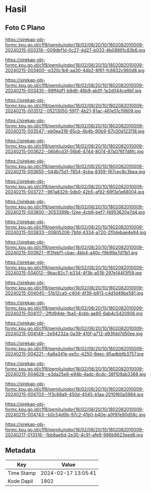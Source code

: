 # Hasil

## Foto C Plano

https://sirekap-obj-formc.kpu.go.id/c1f8/pemilu/pdpr/18/02/08/20/10/1802082010009-20240215-003318--009dbf1d-0c27-4d27-b033-4b08991c83b6.jpg

https://sirekap-obj-formc.kpu.go.id/c1f8/pemilu/pdpr/18/02/08/20/10/1802082010009-20240215-003400--e320c1b6-aa30-44b2-8f61-fc6832c960d8.jpg

https://sirekap-obj-formc.kpu.go.id/c1f8/pemilu/pdpr/18/02/08/20/10/1802082010009-20240215-003435--99ff4df1-b8d6-46b9-ab0f-1e2d044ce9bf.jpg

https://sirekap-obj-formc.kpu.go.id/c1f8/pemilu/pdpr/18/02/08/20/10/1802082010009-20240215-003512--05213050-5917-4b21-81ac-461e51c19809.jpg

https://sirekap-obj-formc.kpu.go.id/c1f8/pemilu/pdpr/18/02/08/20/10/1802082010009-20240215-003547--eb0ea318-65cb-4b4b-90b9-67c00d123118.jpg

https://sirekap-obj-formc.kpu.go.id/c1f8/pemilu/pdpr/18/02/08/20/10/1802082010009-20240215-003622--06b6cd3f-56b6-4744-8074-87a076f7d8fc.jpg

https://sirekap-obj-formc.kpu.go.id/c1f8/pemilu/pdpr/18/02/08/20/10/1802082010009-20240215-003655--044b75d1-7854-4cba-8359-167cec8c3bea.jpg

https://sirekap-obj-formc.kpu.go.id/c1f8/pemilu/pdpr/18/02/08/20/10/1802082010009-20240215-003727--961a8326-0db0-42b5-af92-69f3e1e68004.jpg

https://sirekap-obj-formc.kpu.go.id/c1f8/pemilu/pdpr/18/02/08/20/10/1802082010009-20240215-003800--3053399b-12ee-4cb9-bef7-f4953620e7d4.jpg

https://sirekap-obj-formc.kpu.go.id/c1f8/pemilu/pdpr/18/02/08/20/10/1802082010009-20240215-003833--00805206-7bfd-4334-a720-2f0debae4e94.jpg

https://sirekap-obj-formc.kpu.go.id/c1f8/pemilu/pdpr/18/02/08/20/10/1802082010009-20240215-003921--ff3febf1-cbac-4bb4-a40c-f9b99a7d11b1.jpg

https://sirekap-obj-formc.kpu.go.id/c1f8/pemilu/pdpr/18/02/08/20/10/1802082010009-20240215-004012--9bac82c7-b334-4f3b-a518-297e144f3f59.jpg

https://sirekap-obj-formc.kpu.go.id/c1f8/pemilu/pdpr/18/02/08/20/10/1802082010009-20240215-004045--51b12ca5-c404-4f39-b913-c4d1d49be581.jpg

https://sirekap-obj-formc.kpu.go.id/c1f8/pemilu/pdpr/18/02/08/20/10/1802082010009-20240215-004117--2ffd94de-1ba5-4cbb-ae85-6ab4c5420906.jpg

https://sirekap-obj-formc.kpu.go.id/c1f8/pemilu/pdpr/18/02/08/20/10/1802082010009-20240215-004149--2e94232a-0a39-410f-a712-d93fdd7d50ee.jpg

https://sirekap-obj-formc.kpu.go.id/c1f8/pemilu/pdpr/18/02/08/20/10/1802082010009-20240215-004221--4a8a341e-ee5c-4250-8eec-95adbbfb3757.jpg

https://sirekap-obj-formc.kpu.go.id/c1f8/pemilu/pdpr/18/02/08/20/10/1802082010009-20240215-004628--e3da25e8-e94b-4adc-8cdc-38f109ab3368.jpg

https://sirekap-obj-formc.kpu.go.id/c1f8/pemilu/pdpr/18/02/08/20/10/1802082010009-20240215-004703--1f3c89a9-450d-4045-b1aa-2010f60a5984.jpg

https://sirekap-obj-formc.kpu.go.id/c1f8/pemilu/pdpr/18/02/08/20/10/1802082010009-20240215-004743--b0c54d0b-97c2-41b0-b40e-a0f97e90d58c.jpg

https://sirekap-obj-formc.kpu.go.id/c1f8/pemilu/pdpr/18/02/08/20/10/1802082010009-20240217-013316--1bb8ae6d-2e30-4c91-afe9-986b8623eed8.jpg


## Metadata

| Key        | Value               |
| ---------- | ------------------- |
| Time Stamp | 2024-02-17 13:05:41 |
| Kode Dapil | 1802                |



